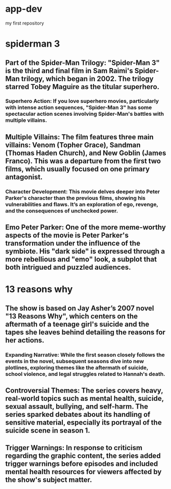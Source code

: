 # app-dev
my first repository

# spiderman 3

## Part of the Spider-Man Trilogy: "Spider-Man 3" is the third and final film in Sam Raimi's Spider-Man trilogy, which began in 2002. The trilogy starred Tobey Maguire as the titular superhero.

### Superhero Action: If you love superhero movies, particularly with intense action sequences, "Spider-Man 3" has some spectacular action scenes involving Spider-Man's battles with multiple villains.

## Multiple Villains: The film features three main villains: Venom (Topher Grace), Sandman (Thomas Haden Church), and New Goblin (James Franco). This was a departure from the first two films, which usually focused on one primary antagonist.

### Character Development: This movie delves deeper into Peter Parker's character than the previous films, showing his vulnerabilities and flaws. It’s an exploration of ego, revenge, and the consequences of unchecked power.

## Emo Peter Parker: One of the more meme-worthy aspects of the movie is Peter Parker's transformation under the influence of the symbiote. His "dark side" is expressed through a more rebellious and "emo" look, a subplot that both intrigued and puzzled audiences.



# 13 reasons why

## The show is based on Jay Asher’s 2007 novel "13 Reasons Why", which centers on the aftermath of a teenage girl's suicide and the tapes she leaves behind detailing the reasons for her actions.

### Expanding Narrative: While the first season closely follows the events in the novel, subsequent seasons dive into new plotlines, exploring themes like the aftermath of suicide, school violence, and legal struggles related to Hannah's death.

## Controversial Themes: The series covers heavy, real-world topics such as mental health, suicide, sexual assault, bullying, and self-harm. The series sparked debates about its handling of sensitive material, especially its portrayal of the suicide scene in season 1.

## Trigger Warnings: In response to criticism regarding the graphic content, the series added trigger warnings before episodes and included mental health resources for viewers affected by the show's subject matter.
